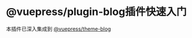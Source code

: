# @vuepress/plugin-blog插件快速入门

本插件已深入集成到 [@vuepress/theme-blog](https://github.com/ulivz/vuepress-theme-blog)
